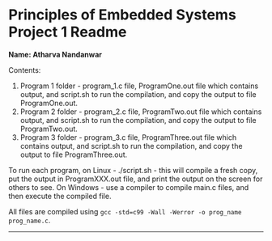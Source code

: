 # Principles of Embedded Systems Project 1 Readme

**Name: Atharva Nandanwar**

Contents:
1. Program 1 folder - program_1.c file, ProgramOne.out file which contains output, and script.sh to run the compilation, and copy the output to file ProgramOne.out.
2. Program 2 folder - program_2.c file, ProgramTwo.out file which contains output, and script.sh to run the compilation, and copy the output to file ProgramTwo.out.
3. Program 3 folder - program_3.c file, ProgramThree.out file which contains output, and script.sh to run the compilation, and copy the output to file ProgramThree.out.

To run each program, on Linux - ./script.sh - this will compile a fresh copy, put the output in ProgramXXX.out file, and print the output on the screen for others to see. On Windows - use a compiler to compile main.c files, and then execute the compiled file.

All files are compiled using `gcc -std=c99 -Wall -Werror -o prog_name prog_name.c`.

---


